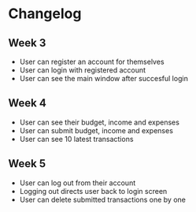 # Changelog

## Week 3

- User can register an account for themselves
- User can login with registered account
- User can see the main window after succesful login

## Week 4

- User can see their budget, income and expenses
- User can submit budget, income and expenses
- User can see 10 latest transactions

## Week 5

- User can log out from their account
- Logging out directs user back to login screen
- User can delete submitted transactions one by one
